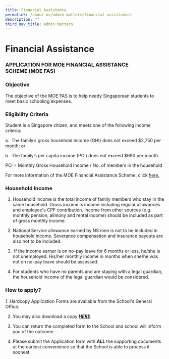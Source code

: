 ```yaml
---
title: Financial Assistance
permalink: /about-us/admin-matters/financial-assistance/
description: ""
third_nav_title: Admin Matters
---
```


# **Financial Assistance**

### APPLICATION FOR MOE FINANCIAL ASSISTANCE SCHEME (MOE FAS)

### Objective  

The objective of the MOE FAS is to help needy Singaporean students to meet basic schooling expenses.  

### Eligibility Criteria

Student is a Singapore citizen, and meets one of the following income criteria:

a.  The family’s gross household income (GHI) does not exceed $2,750 per month; or

b.  The family’s per capita income (PCI) does not exceed $690 per month.  

PCI = Monthly Gross Household Income / No. of members in the household

For more information of the MOE Financial Assistance Scheme, click [here.](/files/MOE_FAS_Pamphlet_2022.pdf)

### Household Income

1.  Household income is the total income of family members who stay in the same household. Gross income is income including regular allowances and employee's CPF contribution. Income from other sources (e.g. monthly pension, alimony and rental income) should be included as part of gross monthly income.  
      
    
2.  National Service allowance earned by NS men is not to be included in household income. Severance compensation and insurance payouts are also not to be included. 
3.   If the income earner is on no-pay leave for 6 months or less, he/she is not unemployed. His/her monthly income in months when she/he was not on no-pay leave should be assessed.  
      
    
4.  For students who have no parents and are staying with a legal guardian, the household income of the legal guardian would be considered.

  

### How to apply?

1. Hardcopy Application Forms are available from the School's General Office.

2. You may also download a copy _**[HERE](/files/MOE%20FAS%20Application%20Form%202022.pdf)**._

3. You can return the completed form to the School and school will inform you of the outcome.

4. Please submit the Application form with **_ALL_** the supporting documents at the earliest convenience so that the School is able to process it soonest.